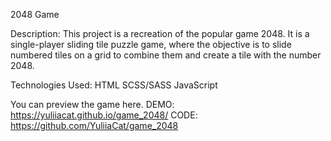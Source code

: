 2048 Game

Description:
This project is a recreation of the popular game 2048. It is a single-player sliding tile puzzle game, where the objective is to slide numbered tiles on a grid to combine them and create a tile with the number 2048.

Technologies Used:
HTML
SCSS/SASS
JavaScript

You can preview the game here.
DEMO: https://yuliiacat.github.io/game_2048/
CODE: https://github.com/YuliiaCat/game_2048
